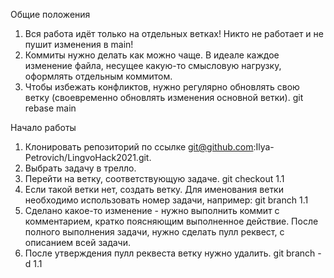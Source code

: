 Общие положения
1. Вся работа идёт только на отдельных ветках! Никто не работает и не пушит изменения в main!
2. Коммиты нужно делать как можно чаще. В идеале каждое изменение файла, несущее какую-то смысловую нагрузку, оформлять отдельным коммитом.
3. Чтобы избежать конфликтов, нужно регулярно обновлять свою ветку (своевременно обновлять изменения основной ветки).
	git rebase main

Начало работы
1. Клонировать репозиторий по ссылке git@github.com:Ilya-Petrovich/LingvoHack2021.git.
2. Выбрать задачу в трелло.
3. Перейти на ветку, соответствующую задаче.
	git checkout 1.1
4. Если такой ветки нет, создать ветку.
	Для именования ветки необходимо использовать номер задачи, например:
	git branch 1.1	
5. Сделано какое-то изменение - нужно выполнить коммит с комментарием, кратко поясняющим выполненное действие. После полного выполнения задачи, нужно сделать пулл реквест, с описанием всей задачи.
6. После утверждения пулл реквеста ветку нужно удалить.
	git branch -d 1.1
